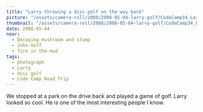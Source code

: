 ```yaml
---
title: "Larry throwing a disc golf on the way back"
picture: "/assets/camera-roll/2008/2008-05-04-larry-golf/CodeCamp34_LarryGolf.jpg"
thumbnail: "/assets/camera-roll/2008/2008-05-04-larry-golf/CodeCamp34_LarryGolf-thumbnail.jpg"
date: 2008-05-04
near:
  - Decaying mushroom and stump
  - John Golf
  - Tire in the mud
tags:
  - photograph
  - Larry
  - disc golf
  - Code Camp Road Trip
---
```

We stopped at a park on the drive back and played a game of golf. Larry looked so cool. He is one of the most interesting people I know.